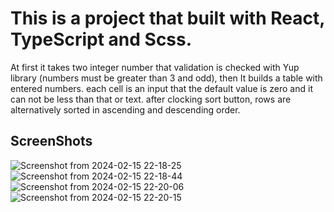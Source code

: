 # This is a project that built with React, TypeScript and Scss.

At first it takes two integer number that validation is checked  with Yup library (numbers must be greater than 3 and odd), then It builds a table with entered numbers.
each cell is an input that the default value is zero and it can not be less than that or text.
after clocking sort button, rows are alternatively sorted in ascending and descending order.
## ScreenShots

![Screenshot from 2024-02-15 22-18-25](https://github.com/fc79/React-Quiz/assets/46793124/7762cec6-00c1-4594-9eab-4ecfb7ec15be)
![Screenshot from 2024-02-15 22-18-44](https://github.com/fc79/React-Quiz/assets/46793124/6ac0ed4c-e53d-47e9-874f-87ca02cdb6c2)
![Screenshot from 2024-02-15 22-20-06](https://github.com/fc79/React-Quiz/assets/46793124/2d20ca45-c00e-4e97-8ebe-17ffed1c6409)
![Screenshot from 2024-02-15 22-20-15](https://github.com/fc79/React-Quiz/assets/46793124/1270f56a-10b3-44ca-ae0a-cb0cb4ca8031)
